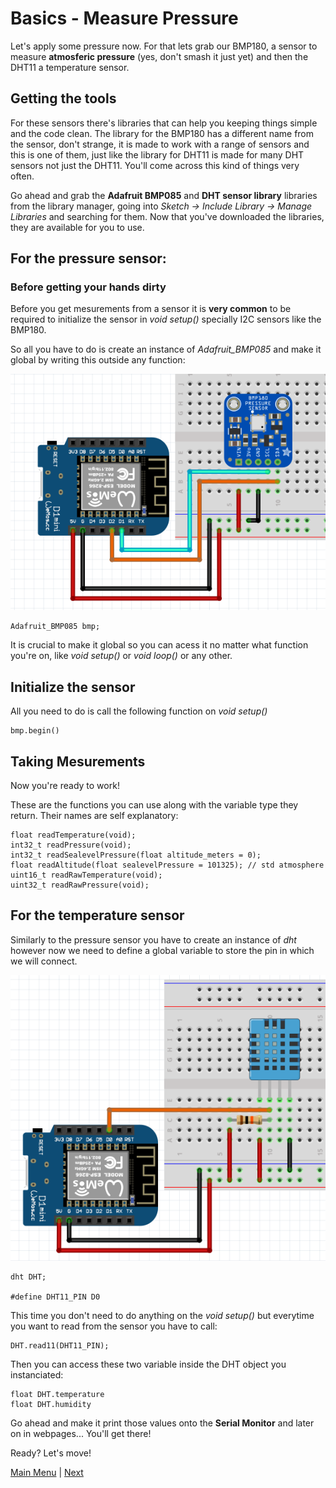 # Basics - Measure Pressure

Let's apply some pressure now. For that lets grab our BMP180, a sensor to measure **atmosferic pressure** (yes, don't smash it just yet) and then the DHT11 a temperature sensor.

## Getting the tools

For these sensors there's libraries that can help you keeping things simple and the code clean. The library for the BMP180 has a different name from the sensor, don't strange, it is made to work with a range of sensors and this is one of them, just like the library for DHT11 is made for many DHT sensors not just the DHT11. You'll come across this kind of things very often.

Go ahead and grab the **Adafruit BMP085** and **DHT sensor library** libraries from the library manager, going into *Sketch -> Include Library -> Manage Libraries* and searching for them.
Now that you've downloaded the libraries, they are available for you to use.

## For the pressure sensor:

### Before getting your hands dirty

Before you get mesurements from a sensor it is **very common** to be required to initialize the sensor in *void setup()* specially I2C sensors like the BMP180.

So all you have to do is create an instance of *Adafruit_BMP085* and make it global by writing this outside any function:

![BMP180](./images/bmp180.PNG)

```Arduino
Adafruit_BMP085 bmp;
```

It is crucial to make it global so you can acess it no matter what function you're on, like *void setup()* or *void loop()* or any other.

## Initialize the sensor

All you need to do is call the following function on *void setup()*

```Arduino
bmp.begin()
```
## Taking Mesurements

Now you're ready to work!

These are the functions you can use along with the variable type they return. Their names are self explanatory:

```Arduino
float readTemperature(void);
int32_t readPressure(void);
int32_t readSealevelPressure(float altitude_meters = 0);
float readAltitude(float sealevelPressure = 101325); // std atmosphere
uint16_t readRawTemperature(void);
uint32_t readRawPressure(void);
```

## For the temperature sensor

Similarly to the pressure sensor you have to create an instance of *dht* however now we need to define a global variable to store the pin in which we will connect.

![DHT11 Temperature Sensor](./images/dht11.PNG)

```Arduino
dht DHT;

#define DHT11_PIN D0
```

This time you don't need to do anything on the *void setup()* but everytime you want to read from the sensor you have to call:

```Arduino
DHT.read11(DHT11_PIN);
```

Then you can access these two variable inside the DHT object you instanciated:

```Arduino
float DHT.temperature
float DHT.humidity
```

Go ahead and make it print those values onto the **Serial Monitor** and later on in webpages... You'll get there!

Ready? Let's move!

[Main Menu](../readme.md) | [Next](./movement.md)
